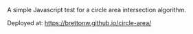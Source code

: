 A simple Javascript test for a circle area intersection algorithm.

Deployed at: https://brettonw.github.io/circle-area/
